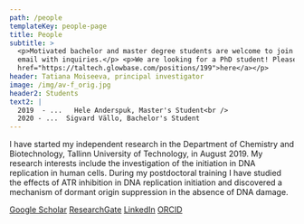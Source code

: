 ```yaml
---
path: /people
templateKey: people-page
title: People
subtitle: >
  <p>Motivated bachelor and master degree students are welcome to join! Please
  email with inquiries.</p> <p>We are looking for a PhD student! Please apply <a
  href="https://taltech.glowbase.com/positions/199">here</a></p>
header: Tatiana Moiseeva, principal investigator
image: /img/av-f_orig.jpg
header2: Students
text2: |
  2019  - ...   Hele Anderspuk, Master's Student<br /> 
  2020 - ...  Sigvard Vällo, Bachelor's Student
---
```

​I have started my independent research in the Department of Chemistry and Biotechnology, Tallinn University of Technology, in August 2019. My research interests include the investigation of the initiation in DNA replication in human cells. During my postdoctoral training I have studied the effects of ATR inhibition in DNA replication initiation and discovered a mechanism of dormant origin suppression in the absence of DNA damage.

[​Google Scholar](https://scholar.google.com/citations?user=NtQe0-MAAAAJ&hl=en) [ResearchGate](https://www.researchgate.net/profile/Tatiana_Moiseeva) [LinkedIn](https://ee.linkedin.com/in/tatiana-moiseeva-382b4b54) [ORCID](https://orcid.org/0000-0002-1181-9519)